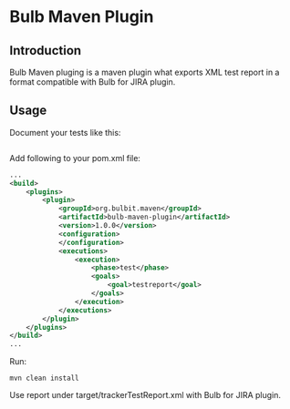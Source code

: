 # Bulb Maven Plugin

## Introduction
Bulb Maven pluging is a maven plugin what exports XML test report in a format compatible with Bulb for JIRA plugin.

## Usage

Document your tests like this:
```java
```

Add following to your pom.xml file:
```xml
...
<build>
    <plugins>
        <plugin>
            <groupId>org.bulbit.maven</groupId>
            <artifactId>bulb-maven-plugin</artifactId>
            <version>1.0.0</version>
            <configuration>
            </configuration>
            <executions>
                <execution>
                    <phase>test</phase>
                    <goals>
                        <goal>testreport</goal>
                    </goals>
                </execution>
            </executions>
        </plugin>
    </plugins>
</build>
...
```

Run:
```
mvn clean install
```

Use report under target/trackerTestReport.xml with Bulb for JIRA plugin.
